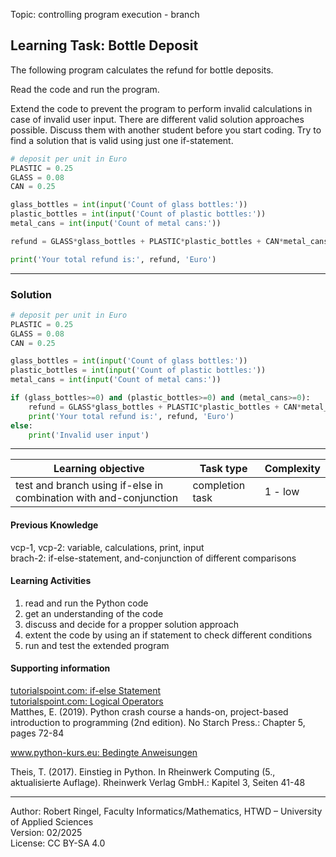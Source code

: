 Topic: controlling program execution - branch

## Learning Task: Bottle Deposit

The following program calculates the refund for bottle deposits.  

Read the code and run the program.

Extend the code to prevent the program to perform invalid calculations in case of invalid user input.
There are different valid solution approaches possible. Discuss them with another student before you start coding.
Try to find a solution that is valid using just one if-statement.

``` python
# deposit per unit in Euro
PLASTIC = 0.25
GLASS = 0.08
CAN = 0.25

glass_bottles = int(input('Count of glass bottles:'))
plastic_bottles = int(input('Count of plastic bottles:'))
metal_cans = int(input('Count of metal cans:'))

refund = GLASS*glass_bottles + PLASTIC*plastic_bottles + CAN*metal_cans

print('Your total refund is:', refund, 'Euro')
```

---------------------------------------

### Solution

``` python
# deposit per unit in Euro
PLASTIC = 0.25
GLASS = 0.08
CAN = 0.25

glass_bottles = int(input('Count of glass bottles:'))
plastic_bottles = int(input('Count of plastic bottles:'))
metal_cans = int(input('Count of metal cans:'))

if (glass_bottles>=0) and (plastic_bottles>=0) and (metal_cans>=0):
	refund = GLASS*glass_bottles + PLASTIC*plastic_bottles + CAN*metal_cans
	print('Your total refund is:', refund, 'Euro')
else:
	print('Invalid user input')
```

---------------------------------------

| **Learning objective**                         | **Task type**   | **Complexity** |
| ---------------------------------------------- | --------------- | -------------- |
| test and branch using if-else in combination with and-conjunction | completion task | 1 - low     |  

#### Previous Knowledge

vcp-1, vcp-2: variable, calculations, print, input  
brach-2: if-else-statement, and-conjunction of different comparisons
  
#### Learning Activities

1) read and run the Python code
2) get an understanding of the code
3) discuss and decide for a propper solution approach
4) extent the code by using an if statement to check different conditions
5) run and test the extended program

#### Supporting information

[tutorialspoint.com: if-else Statement](https://www.tutorialspoint.com/python/python_if_else.htm)  
[tutorialspoint.com: Logical Operators](https://www.tutorialspoint.com/python/python_logical_operators.htm)  
Matthes, E. (2019). Python crash course a hands-on, project-based introduction to programming (2nd edition). No Starch Press.: Chapter 5, pages 72-84  

[www.python-kurs.eu: Bedingte Anweisungen](https://python-kurs.eu/python3_bedingte_anweisungen.php)

Theis, T. (2017). Einstieg in Python. In Rheinwerk Computing (5., aktualisierte Auflage). Rheinwerk Verlag GmbH.: Kapitel 3, Seiten 41-48

---------------------------------------

Author: Robert Ringel, Faculty Informatics/Mathematics, HTWD – University of Applied Sciences  
Version: 02/2025  
License: CC BY-SA 4.0
